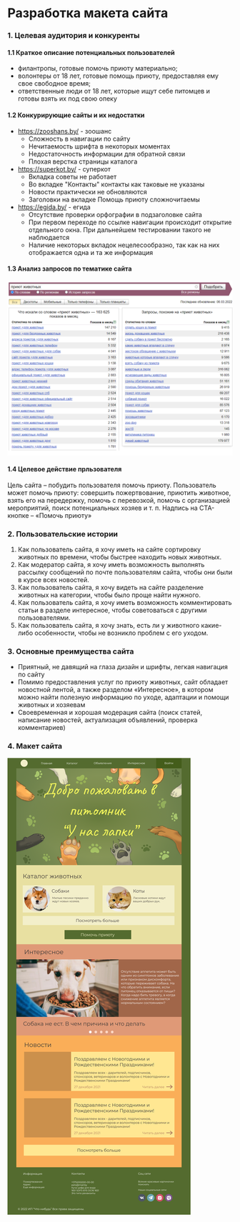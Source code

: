 # Разработка макета сайта
### 1. Целевая аудитория и конкуренты
#### 1.1 Краткое описание потенциальных пользователей
- филантропы, готовые помочь приюту материально; 
- волонтеры от 18 лет, готовые помощь приюту, предоставляя ему свое свободное время;
- ответственные люди от 18 лет, которые ищут себе питомцев и готовы взять их под свою опеку
#### 1.2 Конкурирующие сайты и их недостатки
-	https://zooshans.by/ - зоошанс
    -	Сложность в навигации по сайту
    -	Нечитаемость шрифта в некоторых моментах
    - Недостаточность информации для обратной связи
    -	Плохая верстка страницы каталога
- https://superkot.by/ - суперкот	  
    -	Вкладка советы не работает
    -	Во вкладке "Контакты" контакты как таковые не указаны
    -	Новости практически не обновляются
    -	Заголовки на вкладке Помощь приюту сложночитаемы
-	https://egida.by/ - егида
    -	Отсутствие проверки орфографии в подзаголовке сайта
    -	При первом переходе по ссылке навигации происходит открытие отдельного окна. При дальнейшем тестировании такого не наблюдается
    -	Наличие некоторых вкладок нецелесообразно, так как на них отображается одна и та же информация
#### 1.3 Анализ запросов по тематике сайта
![](/png/Analises.png)
#### 1.4 Целевое действие прльзователя
Цель сайта – побудить пользователя помочь приюту. Пользователь может помочь приюту: совершить пожертвование, приютить животное, взять его на передержку, помочь с перевозкой, помочь с организацией мероприятий, поиск потенциальных хозяев и т. п. 
Надпись на CTA-кнопке – «Помочь приюту»  
### 2. Пользовательские истории
1.	Как пользователь сайта, я хочу иметь на сайте сортировку животных по времени, чтобы быстрее находить новых животных.
2.  Как модератор сайта, я хочу иметь возможность выполнять рассылку сообщений по почте пользователям сайта, чтобы они были в курсе всех новостей.
3.  Как пользователь сайта, я хочу видеть на сайте разделение животных на категории, чтобы было проще найти нужного.
4.  Как пользователь сайта, я хочу иметь возможность комментировать статьи в разделе интересное, чтобы советоваться с другими пользователями.
5.  Как пользователь сайта, я хочу знать, есть ли у животного какие-либо особенности, чтобы не возникло проблем с его уходом.
### 3. Основные преимущества сайта
-	Приятный, не давящий на глаза дизайн и шрифты, легкая навигация по сайту
-	Помимо предоставления услуг по приюту животных, сайт обладает новостной лентой, а также разделом «Интересное», в котором можно найти полезную информацию по уходе, адаптации и помощи животных и хозяевам
-	Своевременная и хорошая модерация сайта (поиск статей, написание новостей, актуализация объявлений, проверка комментариев)
### 4. Макет сайта
![](/png/Site.png)
